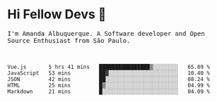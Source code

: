 # Hi Fellow Devs :wave:
   
<p>
  <samp>
    I'm Amanda Albuquerque. A Software developer and Open Source Enthusiast from São Paulo.
  </samp>

  
<!--   [![Twitter Follow](https://img.shields.io/twitter/follow/alalbux?style=social)](https://www.twitter.com/alalbux)
  [![Linkedin Badge](https://img.shields.io/badge/-alalbux-blue?style=flat-square&logo=Linkedin&logoColor=white&link=https://www.linkedin.com/in/alalbux/)](https://www.linkedin.com/in/alalbux/)
  [![Medium Badge](https://img.shields.io/badge/-alalbux-black?style=flat-square&logo=Medium&logoColor=white&link=https://medium.com/@alalbux)](https://medium.com/@alalbux) -->
</p>

  <br/>
  

<!--START_SECTION:waka-->
```text
Vue.js       5 hrs 41 mins   ████████████████▒░░░░░░░░   65.89 % 
JavaScript   53 mins         ██▓░░░░░░░░░░░░░░░░░░░░░░   10.40 % 
JSON         42 mins         ██░░░░░░░░░░░░░░░░░░░░░░░   08.24 % 
HTML         25 mins         █▒░░░░░░░░░░░░░░░░░░░░░░░   04.99 % 
Markdown     21 mins         █░░░░░░░░░░░░░░░░░░░░░░░░   04.09 % 
```
<!--END_SECTION:waka-->

